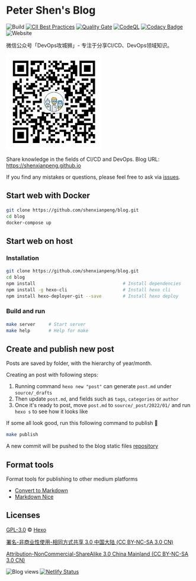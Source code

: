 # Peter Shen's Blog

![Build](https://github.com/shenxianpeng/blog/workflows/build/badge.svg?branch=master)
[![CII Best Practices](https://bestpractices.coreinfrastructure.org/projects/5067/badge)](https://bestpractices.coreinfrastructure.org/projects/5067)
[![Quality Gate](https://sonarcloud.io/api/project_badges/measure?project=shenxianpeng_blog&metric=alert_status)](https://sonarcloud.io/dashboard?id=shenxianpeng_blog)
[![CodeQL](https://github.com/shenxianpeng/blog/workflows/CodeQL/badge.svg)](https://github.com/shenxianpeng/blog/actions?query=workflow%3ACodeQL)
[![Codacy Badge](https://app.codacy.com/project/badge/Grade/c11eed2252634f68a4a4f62a5e069fa6)](https://www.codacy.com/gh/shenxianpeng/blog/dashboard?utm_source=github.com&amp;utm_medium=referral&amp;utm_content=shenxianpeng/blog&amp;utm_campaign=Badge_Grade)
![Website](https://img.shields.io/website?url=https%3A%2F%2Fshenxianpeng.github.io%2F)

微信公众号「DevOps攻城狮」- 专注于分享CI/CD、DevOps领域知识。

![欢迎扫码关注](source/about/index/qrcode.jpg)

Share knowledge in the fields of CI/CD and DevOps. Blog URL: https://shenxianpeng.github.io

If you find any mistakes or questions, please feel free to ask via [issues](https://github.com/shenxianpeng/blog/issues).

## Start web with Docker

```bash
git clone https://github.com/shenxianpeng/blog.git
cd blog
docker-compose up
```

## Start web on host

### Installation

```bash
git clone https://github.com/shenxianpeng/blog.git
cd blog
npm install                                 # Install dependencies
npm install -g hexo-cli                     # Install hexo cli
npm install hexo-deployer-git --save        # Install hexo deploy
```

### Build and run

```bash
make server     # Start server
make help       # Help for make
```

## Create and publish new post

Posts are saved by folder, with the hierarchy of year/month.

Creating an post with following steps:

1. Running command `hexo new "post"` can generate `post.md` under `source/_drafts`
2. Then update `post.md`, and fields such as `tags`, `categories` or `author`
3. Once it's ready to post, move `post.md` to `source/_post/2022/01/` and run `hexo s` to see how it looks like

If some all look good, run this following command to publish 🚀

```bash
make publish
```

A new commit will be pushed to the blog static files [repository](https://github.com/shenxianpeng/shenxianpeng.github.io)

## Format tools

Format tools for publishing to other medium platforms

* [Convert to Markdown](http://blog.didispace.com/tools/online-markdown/)
* [Markdown Nice](https://www.mdnice.com/)

## Licenses

[GPL-3.0](https://github.com/shenxianpeng/blog/blob/master/LICENSE) © [Hexo](https://hexo.io)

[署名-非商业性使用-相同方式共享 3.0 中国大陆 (CC BY-NC-SA 3.0 CN)](https://creativecommons.org/licenses/by-nc-sa/3.0/cn/deed.zh)

[Attribution-NonCommercial-ShareAlike 3.0 China Mainland (CC BY-NC-SA 3.0 CN)](https://creativecommons.org/licenses/by-nc-sa/3.0/cn/deed.en)

![Blog views](https://gpvc.arturio.dev/blog)
[![Netlify Status](https://api.netlify.com/api/v1/badges/93d6583c-4dfd-4e07-a606-1d0108eb39fe/deploy-status)](https://app.netlify.com/sites/lucky-cendol-9749fe/deploys)
